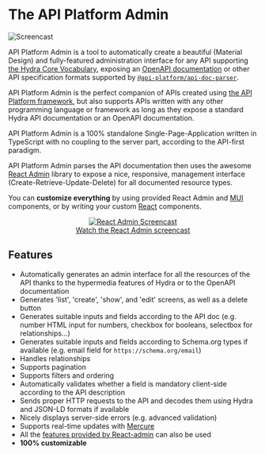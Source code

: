 # The API Platform Admin

![Screencast](images/admin-demo.gif)

API Platform Admin is a tool to automatically create a beautiful (Material Design) and fully-featured administration interface
for any API supporting [the Hydra Core Vocabulary](https://www.hydra-cg.com/), exposing an [OpenAPI documentation](https://www.openapis.org/)
or other API specification formats supported by [`@api-platform/api-doc-parser`](https://github.com/api-platform/api-doc-parser).

API Platform Admin is the perfect companion of APIs created
using [the API Platform framework](https://api-platform.com), but also supports APIs written with any other programming language or framework as long as they expose a standard Hydra API documentation or an OpenAPI documentation.

API Platform Admin is a 100% standalone Single-Page-Application written in TypeScript with no coupling to the server part,
according to the API-first paradigm.

API Platform Admin parses the API documentation then uses the awesome [React Admin](https://marmelab.com/react-admin/)
library to expose a nice, responsive, management interface (Create-Retrieve-Update-Delete) for all documented resource types.

You can **customize everything** by using provided React Admin and [MUI](https://mui.com/) components, or by writing your custom [React](https://reactjs.org/) components.

<p align="center" class="symfonycasts"><a href="https://symfonycasts.com/screencast/api-platform/react-admin?cid=apip"><img src="../symfony/images/symfonycasts-player.png" alt="React Admin Screencast"><br>Watch the React Admin screencast</a></p>

## Features

- Automatically generates an admin interface for all the resources of the API thanks to the hypermedia features of Hydra or to the OpenAPI documentation
- Generates 'list', 'create', 'show', and 'edit' screens, as well as a delete button
- Generates suitable inputs and fields according to the API doc (e.g. number HTML input for numbers, checkbox for booleans, selectbox for relationships...)
- Generates suitable inputs and fields according to Schema.org types if available (e.g. email field for `https://schema.org/email`)
- Handles relationships
- Supports pagination
- Supports filters and ordering
- Automatically validates whether a field is mandatory client-side according to the API description
- Sends proper HTTP requests to the API and decodes them using Hydra and JSON-LD formats if available
- Nicely displays server-side errors (e.g. advanced validation)
- Supports real-time updates with [Mercure](https://mercure.rocks)
- All the [features provided by React-admin](https://marmelab.com/react-admin/Tutorial.html) can also be used
- **100% customizable**
